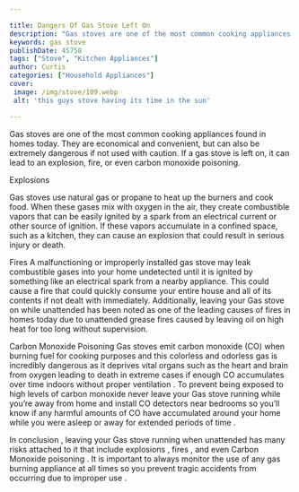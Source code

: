```yaml
---

title: Dangers Of Gas Stove Left On
description: "Gas stoves are one of the most common cooking appliances found in homes today. They are economical and convenient, but can also be...see more"
keywords: gas stove
publishDate: 45758
tags: ["Stove", "Kitchen Appliances"]
author: Curtis
categories: ["Household Appliances"]
cover: 
 image: /img/stove/109.webp
 alt: 'this guys stove having its time in the sun'

---
```


Gas stoves are one of the most common cooking appliances found in homes today. They are economical and convenient, but can also be extremely dangerous if not used with caution. If a gas stove is left on, it can lead to an explosion, fire, or even carbon monoxide poisoning.

Explosions

Gas stoves use natural gas or propane to heat up the burners and cook food. When these gases mix with oxygen in the air, they create combustible vapors that can be easily ignited by a spark from an electrical current or other source of ignition. If these vapors accumulate in a confined space, such as a kitchen, they can cause an explosion that could result in serious injury or death. 

Fires 
A malfunctioning or improperly installed gas stove may leak combustible gases into your home undetected until it is ignited by something like an electrical spark from a nearby appliance. This could cause a fire that could quickly consume your entire house and all of its contents if not dealt with immediately. Additionally, leaving your Gas stove on while unattended has been noted as one of the leading causes of fires in homes today due to unattended grease fires caused by leaving oil on high heat for too long without supervision. 

Carbon Monoxide Poisoning 
Gas stoves emit carbon monoxide (CO) when burning fuel for cooking purposes and this colorless and odorless gas is incredibly dangerous as it deprives vital organs such as the heart and brain from oxygen leading to death in extreme cases if enough CO accumulates over time indoors without proper ventilation . To prevent being exposed to high levels of carbon monoxide never leave your Gas stove running while you’re away from home and install CO detectors near bedrooms so you’ll know if any harmful amounts of CO have accumulated around your home while you were asleep or away for extended periods of time . 

 In conclusion , leaving your Gas stove running when unattended has many risks attached to it that include explosions , fires , and even Carbon Monoxide poisoning . It is important to always monitor the use of any gas burning appliance at all times so you prevent tragic accidents from occurring due to improper use .
